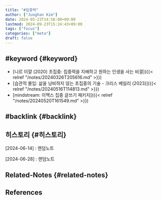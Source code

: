 ```yaml
---
title: "#집중력"
author: ["Junghan Kim"]
date: 2024-05-23T14:58:00+09:00
lastmod: 2024-09-23T15:24:43+09:00
tags: ["focus"]
categories: ["meta"]
draft: false
---
```


## #keyword {#keyword}

-   [니르 이얄 (2020) 초집중: 집중력을 지배하고 원하는 인생을 사는 비결]({{< relref "/notes/20240326T205616.md" >}})
-   [습관적 몰입: 삶을 낭비하지 않는 초집중의 기술 - 크리스 베일리 (2023)]({{< relref "/notes/20240516T114813.md" >}})
-   [mindstream: 이맥스 집중 글쓰기 패키지]({{< relref "/notes/20240520T161549.md" >}})


## #backlink {#backlink}


## 히스토리 {#히스토리}

[2024-06-14]
: 랜덤노트

[2024-06-28]
: 랜덤노트


## Related-Notes {#related-notes}

## References

<style>.csl-entry{text-indent: -1.5em; margin-left: 1.5em;}</style><div class="csl-bib-body">
</div>
